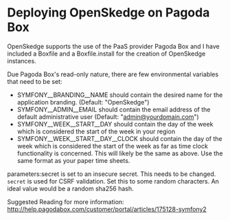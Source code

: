 # Deploying OpenSkedge on Pagoda Box

OpenSkedge supports the use of the PaaS provider Pagoda Box and I have included a Boxfile and a Boxfile.install for the creation of OpenSkedge instances.

Due Pagoda Box's read-only nature, there are few environmental variables that need to be set:

*  SYMFONY__BRANDING__NAME should contain the desired name for the application branding. (Default: "OpenSkedge")
*  SYMFONY__ADMIN__EMAIL should contain the email address of the default administrative user (Default: "admin@yourdomain.com")
*  SYMFONY__WEEK__START__DAY should contain the day of the week which is considered the start of the week in your region
*  SYMFONY__WEEK__START__DAY__CLOCK should contain the day of the week which is considered the start of the week as far as time clock functionality is concerned. This will likely be the same as above. Use the same format as your paper time sheets.

parameters:secret is set to an insecure secret. This needs to be changed. `secret` is used for CSRF validation. Set this to some random characters. An ideal value would be a random sha256 hash.

Suggested Reading for more information:
http://help.pagodabox.com/customer/portal/articles/175128-symfony2
